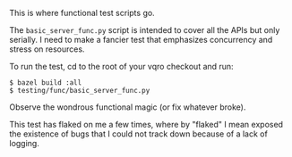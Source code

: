 This is where functional test scripts go.

The `basic_server_func.py` script is intended to cover all the APIs but only
serially. I need to make a fancier test that emphasizes concurrency and
stress on resources.

To run the test, cd to the root of your vqro checkout and run:

```
$ bazel build :all
$ testing/func/basic_server_func.py
```

Observe the wondrous functional magic (or fix whatever broke).

This test has flaked on me a few times, where by "flaked" I mean exposed the
existence of bugs that I could not track down because of a lack of logging.
